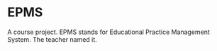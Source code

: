 # EPMS
 A course project. EPMS stands for Educational Practice Management System. The teacher named it.
